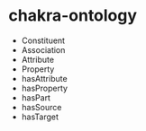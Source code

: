 # chakra-ontology

- Constituent
- Association
- Attribute
- Property
- hasAttribute
- hasProperty
- hasPart
- hasSource
- hasTarget